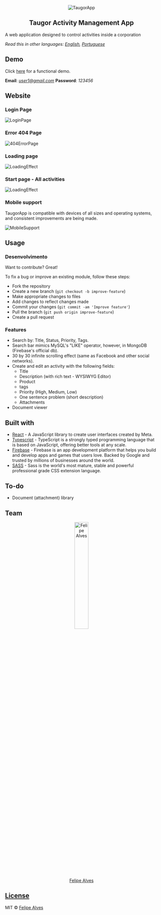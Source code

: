 <div align="center">
    <img 
        src="src/media/blue-taugor-logo.png"
        alt="TaugorApp"
    />
    <h2>Taugor Activity Management App</h2>
</div>
<p>
    A web application designed to control activities inside a corporation
</p>

<p>
    <i>Read this in other languages: <a href="README.md">English</a>, <a href="README.pt.md">Portuguese</a></i>
</p>

## Demo

Click [here](https://felipe1234-dev.github.io/taugor-app/#/login) for a functional demo.

<b>Email</b>: <i>user1@gmail.com</i>
<b>Password</b>: <i>123456</i>


## Website

### Login Page

![LoginPage](src/media/login-page-screenshot.png)

### Error 404 Page

![404ErrorPage](src/media/404-error-page-screenshot.png)

### Loading page

![LoadingEffect](src/media/loading-effect.png)

### Start page - All activities

![LoadingEffect](src/media/start-page-screenshot.png)

### Mobile support

TaugorApp is compatible with devices of all sizes and operating systems, and consistent improvements are being made.

![MobileSupport](src/media/start-page-mobile-screenshot.png)

## Usage

### Desenvolvimento
Want to contribute? Great!

To fix a bug or improve an existing module, follow these steps:

- Fork the repository
- Create a new branch (`git checkout -b improve-feature`)
- Make appropriate changes to files
- Add changes to reflect changes made
- Commit your changes (`git commit -am 'Improve feature'`)
- Pull the branch (`git push origin improve-feature`)
- Create a pull request

### Features

* Search by: Title, Status, Priority, Tags.
* Search bar mimics MySQL's "LIKE" operator, however, in MongoDB (Firebase's official db).
* 30 by 30 infinite scrolling effect (same as Facebook and other social networks).
* Create and edit an activity with the following fields:
    * Title
    * Description (with rich text - WYSIWYG Editor)
    * Product
    * tags
    * Priority (High, Medium, Low)
    * One sentence problem (short description)
    * Attachments
* Document viewer


## Built with

- [React](https://pt-br.reactjs.org/) - A JavaScript library to create user interfaces created by Meta.
- [Typescript](https://www.typescriptlang.org/en/) - TypeScript is a strongly typed programming language that is based on JavaScript, offering better tools at any scale.
- [Firebase](https://firebase.google.com/) - Firebase is an app development platform that helps you build and develop apps and games that users love. Backed by Google and trusted by millions of businesses around the world.
- [SASS](https://sass-lang.com/) - Sass is the world's most mature, stable and powerful professional grade CSS extension language.


## To-do
- Document (attachment) library 

## Team

<div align="center">
    <a href="https://github.com/felipe1234-dev">
        <img 
            src="src/media/creator-photo.jpg"
            alt="Felipe Alves"
            width="30%"
        /> 
        <br/>
        Felipe Alves
    </a>
</div>

## [License](LICENSE.md)

MIT © [Felipe Alves](https://github.com/felipe1234-dev)
